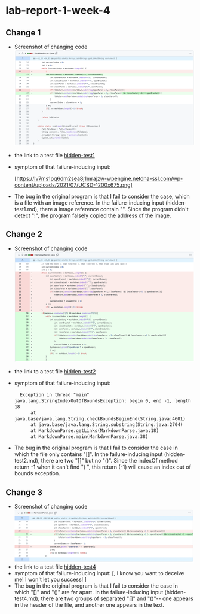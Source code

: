 # lab-report-1-week-4
## Change 1
* Screenshot of changing code
![change2](screen_shot_week_4/change1.png)
* the link to a test file [hidden-test1](https://github.com/molan0426/markdown-parser/blob/main/hidden-test1.md)
* symptom of that failure-inducing input: 
    
    [https://lv7ms1pq6dm2sea8j1mrajzw-wpengine.netdna-ssl.com/wp-content/uploads/2021/07/UCSD-1200x675.png]

* The bug in the original program is that I fail to consider the case, which is a file with an image reference. In the failure-inducing input (hidden-test1.md), there a image reference contain "![]()". Since the program didn't detect "!", the program falsely copied the address of the image.

## Change 2
* Screenshot of changing code
![change2](screen_shot_week_4/change2.png)
* the link to a test file [hidden-test2](https://github.com/molan0426/markdown-parser/blob/main/hidden-test2.md)
* symptom of that failure-inducing input: 
    
        Exception in thread "main" java.lang.StringIndexOutOfBoundsException: begin 0, end -1, length 18
            at java.base/java.lang.String.checkBoundsBeginEnd(String.java:4601)
            at java.base/java.lang.String.substring(String.java:2704)
            at MarkdownParse.getLinks(MarkdownParse.java:18)
            at MarkdownParse.main(MarkdownParse.java:38)

* The bug in the original program is that I fail to consider the case in which the file only contains "[]". In the failure-inducing input (hidden-test2.md), there are two "[]" but no "()". Since the indexOf method return -1 when it can't find "( ", this return (-1) will cause an index out of bounds exception.

## Change 3
* Screenshot of changing code
![change3](screen_shot_week_4/change3.png)
* the link to a test file [hidden-test4](https://github.com/molan0426/markdown-parser/blob/main/hidden-test4.md)
* symptom of that failure-inducing input: [, I know you want to deceive me! I won't let you success! ]
* The bug in the original program is that I fail to consider the case in which "[]" and "()" are far apart. In the failure-inducing input (hidden-test4.md), there are two groups of separated "[]" and "()"-- one appears in the header of the file, and another one appears in the text.